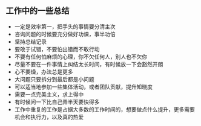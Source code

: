 ## 工作中的一些总结
- 一定是效率第一，把手头的事情要分清主次
- 咨询问题的时候要充分做好功课，事半功倍
- 坚持总结记录
- 要敢于试错，不要怕出错而不敢行动
- 不要有任何怕麻烦的心理，你不欠任何人，别人也不欠你
- 尽量不要在一件事情上纠结太长时间，有时候放一下会豁然开朗
- 心不要燥，办法总是更多
- 大问题只要拆分到最后都是小问题
- 可以适当地参加一些集体活动，或者团队贡献，提升知晓度
- 需要一点完美主义，求上得中
- 有时候问一下比自己弄半天要快得多
- 工作中重复的工作是占据大多数的工作时间的，想要做点什么提升，更多需要机会和执行力，以及真的热爱